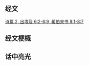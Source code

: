 ## 经文
[诗篇 2, 出埃及 6:2-6:9, 希伯来书 8:1-8:7](https://www.biblegateway.com/passage/?search=Psalm+2%3B+Exodus+6%3A2-9%3B+Hebrews+8%3A1-7&version=CUVMPS)

## 经文梗概


## 话中亮光
